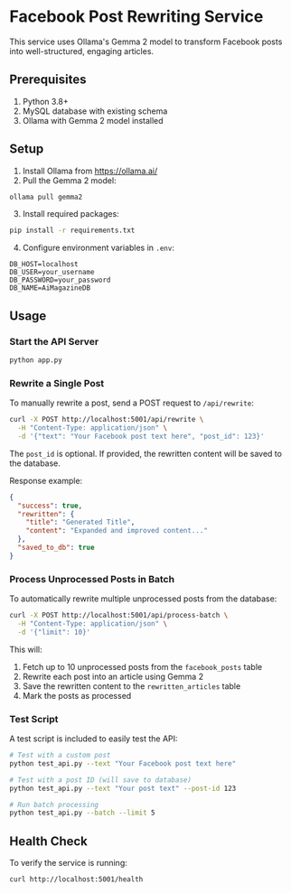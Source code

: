 # Facebook Post Rewriting Service

This service uses Ollama's Gemma 2 model to transform Facebook posts into well-structured, engaging articles.

## Prerequisites

1. Python 3.8+
2. MySQL database with existing schema
3. Ollama with Gemma 2 model installed

## Setup

1. Install Ollama from https://ollama.ai/
2. Pull the Gemma 2 model:
```bash
ollama pull gemma2
```

3. Install required packages:
```bash
pip install -r requirements.txt
```

4. Configure environment variables in `.env`:
```
DB_HOST=localhost
DB_USER=your_username
DB_PASSWORD=your_password
DB_NAME=AiMagazineDB
```

## Usage

### Start the API Server

```bash
python app.py
```

### Rewrite a Single Post

To manually rewrite a post, send a POST request to `/api/rewrite`:

```bash
curl -X POST http://localhost:5001/api/rewrite \
  -H "Content-Type: application/json" \
  -d '{"text": "Your Facebook post text here", "post_id": 123}'
```

The `post_id` is optional. If provided, the rewritten content will be saved to the database.

Response example:
```json
{
  "success": true,
  "rewritten": {
    "title": "Generated Title",
    "content": "Expanded and improved content..."
  },
  "saved_to_db": true
}
```

### Process Unprocessed Posts in Batch

To automatically rewrite multiple unprocessed posts from the database:

```bash
curl -X POST http://localhost:5001/api/process-batch \
  -H "Content-Type: application/json" \
  -d '{"limit": 10}'
```

This will:
1. Fetch up to 10 unprocessed posts from the `facebook_posts` table
2. Rewrite each post into an article using Gemma 2
3. Save the rewritten content to the `rewritten_articles` table
4. Mark the posts as processed

### Test Script

A test script is included to easily test the API:

```bash
# Test with a custom post
python test_api.py --text "Your Facebook post text here"

# Test with a post ID (will save to database)
python test_api.py --text "Your post text" --post-id 123

# Run batch processing
python test_api.py --batch --limit 5
```

## Health Check

To verify the service is running:
```bash
curl http://localhost:5001/health
``` 